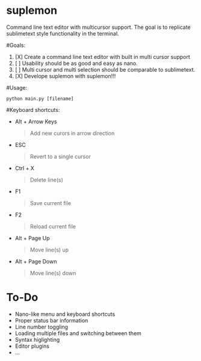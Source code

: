 suplemon
========

Command line text editor with multicursor support. The goal is to replicate sublimetext style functionality in the terminal.

#Goals:
 1. [X] Create a command line text editor with built in multi cursor support
 2. [ ] Usability should be as good and easy as nano.
 3. [ ] Multi cursor and multi selection should be comparable to sublimetext.
 4. [X] Develope suplemon with suplemon!!!

#Usage:

    python main.py [filename]

#Keyboard shortcuts:
 * Alt + Arrow Keys
   > Add new curors in arrow direction
 
 * ESC
   > Revert to a single cursor
   
 * Ctrl + X
   > Delete line(s)
 
 * F1
   > Save current file
   
 * F2
   > Reload current file
 
 * Alt + Page Up
   > Move line(s) up
 
 * Alt + Page Down
   > Move line(s) down
   
# To-Do
 * Nano-like menu and keyboard shortcuts
 * Proper status bar information
 * Line number toggling
 * Loading multiple files and switching between them
 * Syntax higlighting
 * Editor plugins
 * ...
 